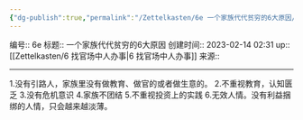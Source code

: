 ```yaml
---
{"dg-publish":true,"permalink":"/Zettelkasten/6e 一个家族代代贫穷的6大原因/","dgPassFrontmatter":true}
---
```


编号:: 6e
标题:: 一个家族代代贫穷的6大原因
创建时间:: 2023-02-14 02:31
up:: [[Zettelkasten/6 找官场中人办事\|6 找官场中人办事]]
来源:: 

---
1.没有引路人，家族里没有做教育、做官的或者做生意的。
2.不重视教育，认知匮乏
3.没有危机意识
4.家族不团结
5.不重视投资上的实践
6.无效人情。没有利益捆绑的人情，只会越来越淡薄。

